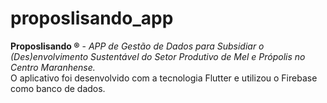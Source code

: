 # proposlisando_app

**Proposlisando ®** - *APP de Gestão de Dados para Subsidiar o (Des)envolvimento Sustentável do Setor Produtivo de Mel e Própolis no Centro Maranhense.*  
O aplicativo foi desenvolvido com a tecnologia Flutter e utilizou o Firebase como banco de dados.


